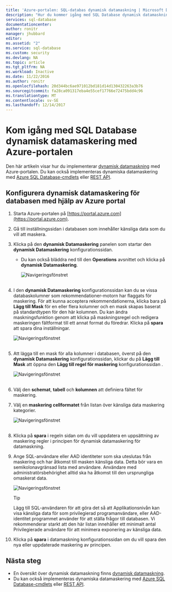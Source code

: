 ```yaml
---
title: 'Azure-portalen: SQL-databas dynamisk datamaskning | Microsoft Docs'
description: "Hur du kommer igång med SQL Database dynamisk datamaskning i Azure-portalen"
services: sql-database
documentationcenter: 
author: ronitr
manager: jhubbard
editor: 
ms.assetid: "2"
ms.service: sql-database
ms.custom: security
ms.devlang: NA
ms.topic: article
ms.tgt_pltfrm: NA
ms.workload: Inactive
ms.date: 11/22/2016
ms.author: ronitr
ms.openlocfilehash: 20d344bc6ae971012bd181d14d130432263a3b76
ms.sourcegitcommit: fa28ca091317eba4e55cef17766e72475bdd4c96
ms.translationtype: MT
ms.contentlocale: sv-SE
ms.lasthandoff: 12/14/2017
---
```

# <a name="get-started-with-sql-database-dynamic-data-masking-with-the-azure-portal"></a>Kom igång med SQL Database dynamisk datamaskering med Azure-portalen

Den här artikeln visar hur du implementerar [dynamisk datamaskning](sql-database-dynamic-data-masking-get-started.md) med Azure-portalen. Du kan också implementeras dynamiska datamaskering med [Azure SQL Database-cmdlets](https://msdn.microsoft.com/library/azure/mt574084.aspx) eller [REST API](https://msdn.microsoft.com/library/dn505719.aspx).


## <a name="set-up-dynamic-data-masking-for-your-database-using-the-azure-portal"></a>Konfigurera dynamisk datamaskering för databasen med hjälp av Azure portal
1. Starta Azure-portalen på [https://portal.azure.com](https://portal.azure.com).
2. Gå till inställningssidan i databasen som innehåller känsliga data som du vill att maskera.
3. Klicka på den **dynamisk Datamaskering** panelen som startar den **dynamisk Datamaskering** konfigurationssidan.
   
   * Du kan också bläddra ned till den **Operations** avsnittet och klicka på **dynamisk Datamaskering**.
     
     ![Navigeringsfönstret](./media/sql-database-dynamic-data-masking-get-started/4_ddm_settings_tile.png)<br/><br/>
4. I den **dynamisk Datamaskering** konfigurationssidan kan du se vissa databaskolumner som rekommendationer-motorn har flaggats för maskering. För att kunna acceptera rekommendationerna, klicka bara på **Lägg till Mask** för en eller flera kolumner och en mask skapas baserat på standardtypen för den här kolumnen. Du kan ändra maskningsfunktion genom att klicka på maskningsregel och redigera maskeringen fältformat till ett annat format du föredrar. Klicka på **spara** att spara dina inställningar.
   
    ![Navigeringsfönstret](./media/sql-database-dynamic-data-masking-get-started/5_ddm_recommendations.png)<br/><br/>
5. Att lägga till en mask för alla kolumner i databasen, överst på den **dynamisk Datamaskering** konfigurationssidan, klickar du på **Lägg till Mask** att öppna den **Lägg till regel för maskering** konfigurationssidan .
   
    ![Navigeringsfönstret](./media/sql-database-dynamic-data-masking-get-started/6_ddm_add_mask.png)<br/><br/>
6. Välj den **schemat**, **tabell** och **kolumnen** att definiera fältet för maskering.
7. Välj en **maskering cellformatet** från listan över känsliga data maskering kategorier.
   
    ![Navigeringsfönstret](./media/sql-database-dynamic-data-masking-get-started/7_ddm_mask_field_format.png)<br/><br/>        
8. Klicka på **spara** i regeln sidan om du vill uppdatera en uppsättning av maskering regler i principen för dynamisk datamaskering för datamaskning.
9. Ange SQL-användare eller AAD identiteter som ska uteslutas från maskering och har åtkomst till masken känsliga data. Detta bör vara en semikolonavgränsad lista med användare. Användare med administratörsbehörighet alltid ska ha åtkomst till den ursprungliga omaskerat data.
   
    ![Navigeringsfönstret](./media/sql-database-dynamic-data-masking-get-started/8_ddm_excluded_users.png)
   
   > [!TIP]
   > Lägg till SQL-användaren för att göra det så att Applikationsnivån kan visa känsliga data för som privilegierad programanvändare, eller AAD-identitet programmet använder för att ställa frågor till databasen. Vi rekommenderar starkt att den här listan innehåller ett minimalt antal Privilegierade användare för att minimera exponering av känsliga data.
   > 
   > 
10. Klicka på **spara** i datamaskning konfigurationssidan om du vill spara den nya eller uppdaterade maskering av principen.


## <a name="next-steps"></a>Nästa steg

* En översikt över dynamisk datamaskning finns [dynamisk datamaskning](sql-database-dynamic-data-masking-get-started.md).
* Du kan också implementeras dynamiska datamaskering med [Azure SQL Database-cmdlets](https://msdn.microsoft.com/library/azure/mt574084.aspx) eller [REST API](https://msdn.microsoft.com/library/dn505719.aspx).
